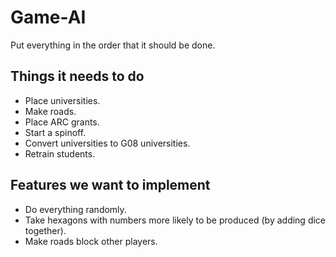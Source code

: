# Game-AI
Put everything in the order that it should be done.

## Things it needs to do
- Place universities.
- Make roads.
- Place ARC grants.
- Start a spinoff.
- Convert universities to G08 universities.
- Retrain students.

## Features we want to implement
- Do everything randomly.
- Take hexagons with numbers more likely to be produced (by adding dice together).
- Make roads block other players.
